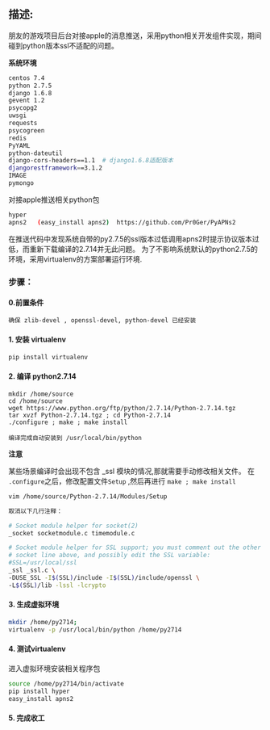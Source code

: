 
## 描述:
朋友的游戏项目后台对接apple的消息推送，采用python相关开发组件实现，期间碰到python版本ssl不适配的问题。 

**系统环境**
```bash
centos 7.4 
python 2.7.5 
django 1.6.8 
gevent 1.2 
psycopg2
uwsgi
requests
psycogreen
redis
PyYAML
python-dateutil
django-cors-headers==1.1  # django1.6.8适配版本
djangorestframework==3.1.2
IMAGE
pymongo
```

对接apple推送相关python包
```bash
hyper 
apns2   (easy_install apns2)  https://github.com/Pr0Ger/PyAPNs2 
```

在推送代码中发现系统自带的py2.7.5的ssl版本过低调用apns2时提示协议版本过低，而重新下载编译的2.7.14并无此问题。
为了不影响系统默认的python2.7.5的环境，采用virtualenv的方案部署运行环境. 

### 步骤： 

#### 0.前置条件 
```bash
确保 zlib-devel , openssl-devel, python-devel 已经安装
```

#### 1. 安装 virtualenv
```bash
pip install virtualenv
```
#### 2. 编译 python2.7.14 
```
mkdir /home/source
cd /home/source 
wget https://www.python.org/ftp/python/2.7.14/Python-2.7.14.tgz 
tar xvzf Python-2.7.14.tgz ; cd Python-2.7.14
./configure ; make ; make install 

编译完成自动安装到 /usr/local/bin/python
```

**注意** 

某些场景编译时会出现不包含 _ssl 模块的情况,那就需要手动修改相关文件。
在 `.configure`之后，修改配置文件`Setup` ,然后再进行 `make ; make install `

```bash
vim /home/source/Python-2.7.14/Modules/Setup

取消以下几行注释：

# Socket module helper for socket(2)
_socket socketmodule.c timemodule.c

# Socket module helper for SSL support; you must comment out the other
# socket line above, and possibly edit the SSL variable:
#SSL=/usr/local/ssl
_ssl _ssl.c \
-DUSE_SSL -I$(SSL)/include -I$(SSL)/include/openssl \
-L$(SSL)/lib -lssl -lcrypto
```

#### 3. 生成虚拟环境

```bash
mkdir /home/py2714; 
virtualenv -p /usr/local/bin/python /home/py2714 

```

#### 4. 测试virtualenv 

进入虚拟环境安装相关程序包
```bash
source /home/py2714/bin/activate
pip install hyper 
easy_install apns2
```
#### 5. 完成收工
